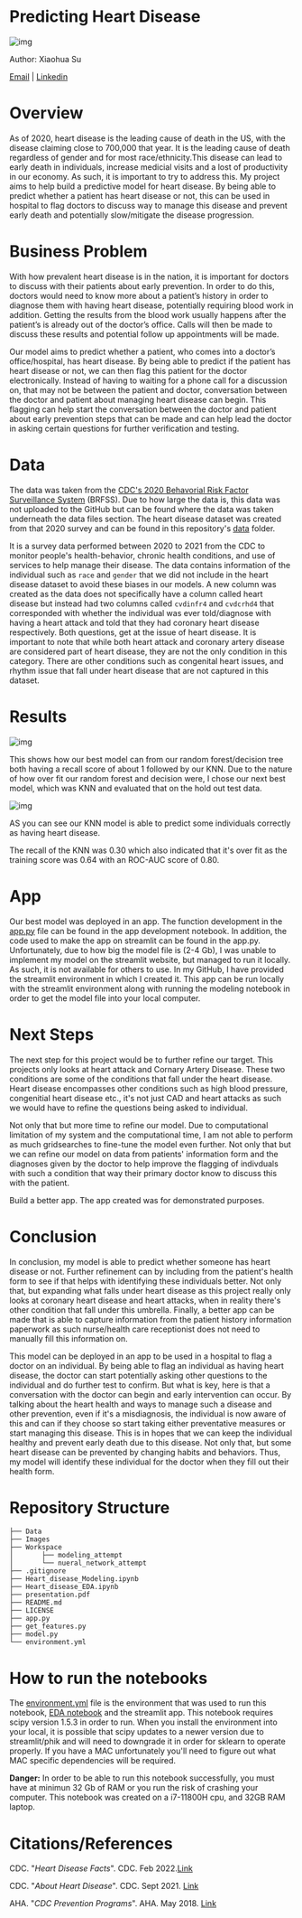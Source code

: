 # Predicting Heart Disease

![img](./Images/mayo_clinic.jpeg)

Author: Xiaohua Su

[Email](xiaohuasu99@gmail.com) | [Linkedin](http://www.linkedin.com/in/xiaohua-su)
# Overview

As of 2020, heart disease is the leading cause of death in the US, with the disease claiming close to 700,000 that year.
It is the leading cause of death regardless of gender and for most race/ethnicity.This disease can lead to early death in individuals, increase medicial visits and a lost of productivity in our economy. As such, it is important to try to address this. My project aims to help build a predictive model for heart disease. By being able to predict whether a patient has heart disease or not, this can be used in hospital to flag doctors to discuss way to manage this disease and prevent early death and potentially slow/mitigate the disease progression.


# Business Problem

With how prevalent heart disease is in the nation, it is important for doctors to discuss with their patients about early prevention. In order to do this, doctors would need to know more about a patient’s history in order to diagnose them with having heart disease, potentially requiring blood work in addition. Getting the results from the blood work usually happens after the patient’s is already out of the doctor’s office. Calls will then be made to discuss these results and potential follow up appointments will be made. 

Our model aims to predict whether a patient, who comes into a doctor’s office/hospital, has heart disease. By being able to predict if the patient has heart disease or not, we can then flag this patient for the doctor electronically. Instead of having to waiting for a phone call for a discussion on, that may not be between the patient and doctor, conversation between the doctor and patient about managing heart disease can begin. This flagging can help start the conversation between the doctor and patient about early prevention steps that can be made and can help lead the doctor in asking certain questions for further verification and testing.

# Data
The data was taken from the [CDC's 2020 Behavorial Risk Factor Surveillance System](https://www.cdc.gov/brfss/annual_data/annual_2020.html) (BRFSS). Due to how large the data is, this data was not uploaded to the GitHub but can be found where the data was taken underneath the data files section. The heart disease dataset was created from that 2020 survey and can be found in this repository's [data](https://github.com/xiaohua-su/Heart_Disease/tree/main/Data) folder.

It is a survey data performed between 2020 to 2021 from the CDC to monitor people's health-behavior, chronic health conditions, and use of services to help manage their disease. The data contains information of the individual such as `race` and `gender` that we did not include in the heart disease dataset to avoid these biases in our models. A new column was created as the data does not specifically have a column called heart disease but instead had two columns called `cvdinfr4` and `cvdcrhd4` that corresponded with whether the individual was ever told/diagnose with having a heart attack and told that they had coronary heart disease respectively. Both questions, get at the issue of heart disease. It is important to note that while both heart attack and coronary artery disease are considered part of heart disease, they are not the only condition in this category. There are other conditions such as congenital heart issues, and rhythm issue that fall under heart disease that are not captured in this dataset.
# Results

![img](./Images/model_comp.png)

This shows how our best model can from our random forest/decision tree both having a
recall score of about 1 followed by our KNN. Due to the nature of how over fit our random forest and decision were,
I chose our next best model, which was KNN and evaluated that on the hold out test data.

![img](./Images/confusion_matrix.png)

AS you can see our KNN model is able to predict some individuals correctly as having heart disease.

The recall of the KNN was 0.30 which also indicated that it's over fit as the training score was 0.64 with an ROC-AUC score of 0.80.





# App
 Our best model was deployed in an app. The function development in the [app.py](./app.py) file can be found in the app development notebook. In addition, the code used to make the app on streamlit can be found in the app.py. Unfortunately, due to how big the model file is (2-4 Gb), I was unable to implement my model on the streamlit website, but managed to run it locally. As such, it is not available for others to use. In my GitHub, I have provided the streamlit environment in which I created it. This app can be run locally with the streamlit environment along with running the modeling notebook in order to get the model file into your local computer.

# Next Steps

The next step for this project would be to further refine our target. This projects only looks at heart attack and Cornary Artery Disease. These two conditions are some of the conditions that fall under the heart disease. Heart disease encompasses other conditions such as high blood pressure, congenitial heart disease etc., it's not just CAD and heart attacks as such we would have to refine the questions being asked to individual. 

Not only that but more time to refine our model. Due to computational limitation of my system and the computational time, I am not able to perform as much gridsearches to fine-tune the model even further. Not only that but we can refine our model on data from patients' information form and the diagnoses given by the doctor to help improve the flagging of indivduals with such a condition that way their primary doctor know to discuss this with the patient.

Build a better app. The app created was for demonstrated purposes. 
# Conclusion

In conclusion, my model is able to predict whether someone has heart disease or not. Further refinement can by including from the patient's health form to see if that helps with identifying these individuals better. Not only that, but expanding what falls under heart disease as this project really only looks at coronary heart disease and heart attacks, when in reality there's other condition that fall under this umbrella. Finally, a better app can be made that is able to capture information from the patient history information paperwork as such nurse/health care receptionist does not need to manually fill this information on.

This model can be deployed in an app to be used in a hospital to flag a doctor on an individual. By being able to flag an individual as having heart disease, the doctor can start potentially asking other questions to the individual and do further test to confirm. But what is key, here is that a conversation with the doctor can begin and early intervention can occur. By talking about the heart health and ways to manage such a disease and other prevention, even if it's a misdiagnosis, the individual is now aware of this and can if they choose so start taking either preventative measures or start managing this disease. This is in hopes that we can keep the individual healthy and prevent early death due to this disease. Not only that, but some heart disease can be prevented by changing habits and behaviors. Thus, my model will identify these individual for the doctor when they fill out their health form.

# Repository Structure
```
├── Data
├── Images
├── Workspace
│       ├── modeling_attempt
│       └── nueral_network_attempt
├── .gitignore
├── Heart_disease_Modeling.ipynb
├── Heart_disease_EDA.ipynb
├── presentation.pdf
├── README.md
├── LICENSE
├── app.py
├── get_features.py
├── model.py
└── environment.yml
```
# How to run the notebooks

The [environment.yml](./environment.yml) file is the environment that was used to run this notebook, [EDA notebook](Heart_Disease_EDA.ipynb) and the streamlit app. This notebook requires scipy version 1.5.3 in order to run. When you install the environment into your local, it is possible that scipy updates to a newer version due to streamlit/phik and will need to downgrade it in order for sklearn to operate properly. If you have a MAC unfortunately you'll need to figure out what MAC specific dependencies will be required.

<div class="alert alert-block alert-danger">
<b>Danger:</b> In order to be able to run this notebook successfully, you must have at minimun 32 Gb of RAM or you run the risk of crashing your computer. This notebook was created on a i7-11800H cpu, and 32GB RAM laptop.
</div>

# Citations/References

CDC. "*Heart Disease Facts*". CDC. Feb 2022.[Link](https://www.cdc.gov/heartdisease/facts.htm)

CDC. "*About Heart Disease*". CDC. Sept 2021. [Link](https://www.cdc.gov/heartdisease/about.htm)

AHA. "*CDC Prevention Programs*". AHA. May 2018. [Link](https://www.heart.org/en/get-involved/advocate/federal-priorities/cdc-prevention-programs)


